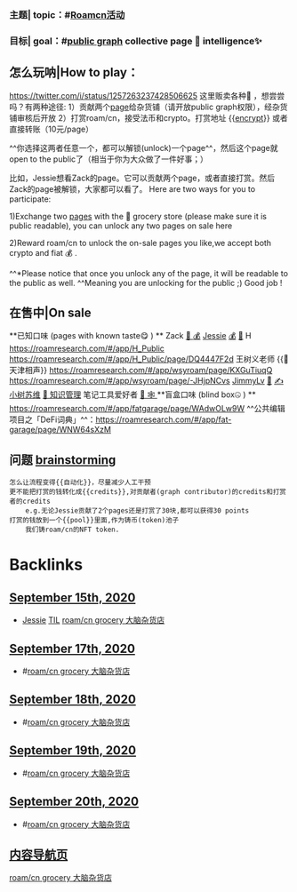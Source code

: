 ### 主题| topic：#[Roamcn活动](<../Roamcn活动.md>)
### 目标| goal：#[public graph](<../public graph.md>) collective page 📜 intelligence✨

## 怎么玩呐|How to play：
https://twitter.com/i/status/1257263237428506625
这里贩卖各种🧠 ，想尝尝吗？有两种途径:
1）贡献两个[page](<../page.md>)给杂货铺（请开放public graph权限），经杂货铺审核后开放
2）打赏roam/cn，接受法币和crypto。打赏地址 {{[encrypt](<../encrypt.md>)}} 或者直接转账（10元/page）

^^你选择这两者任意一个，都可以解锁(unlock)一个page^^，然后这个page就open to the public了（相当于你为大众做了一件好事；）

比如，Jessie想看Zack的page。它可以贡献两个page，或者直接打赏。然后Zack的page被解锁，大家都可以看了。
Here are two ways for you to participate:

1)Exchange two [pages](<../pages.md>) with the 🧠  grocery store (please make sure it is public readable), you can unlock any two pages on sale here

2)Reward roam/cn to unlock the on-sale pages you like,we accept both crypto and fiat 💰 .

^^*Please notice that once you unlock any of the page, it will be readable to the public as well. ^^Meaning you are unlocking for the public ;) Good job !  
## 在售中|On sale
**已知口味 (pages with known taste😋 ) **
    Zack
        [👀 ](https://roamresearch.com/#/app/trade/page/oUCDWaP07)
        [💰](https://roamresearch.com/#/app/trade/page/X427Qe7CR)
    [Jessie](<../Jessie.md>)
        [💰](https://roamresearch.com/#/app/fatgarage/page/nRX38BAna)
        [👀](https://roamresearch.com/#/app/fatgarage/page/p0Xi2voI6)
    H 
        https://roamresearch.com/#/app/H_Public
        https://roamresearch.com/#/app/H_Public/page/DQ4447F2d
    王树义老师 {{🥢 天津相声}}
        https://roamresearch.com/#/app/wsyroam/page/KXGuTiuqQ
        https://roamresearch.com/#/app/wsyroam/page/-JHjpNCvs
    [JimmyLv](<../JimmyLv.md>)
        [👾](https://roamresearch.com/#/app/Note-Tasking/page/I_Mcf1bwn)
        [✍️](https://roamresearch.com/#/app/Note-Tasking/page/vf_GUlwVk)
    [小树](<../小树.md>)[苏维](<../苏维.md>)
        [🐶  知识管理](https://roamresearch.com/#/app/wisedom/page/g0i58SPz-)
    笔记工具爱好者
        [🧠 🕸️ ](https://roamresearch.com/#/app/betatest/page/swYRI_E8Q)
**盲盒口味 (blind box🤐 ) **
    https://roamresearch.com/#/app/fatgarage/page/WAdwOLw9W
    ^^公共编辑项目之「DeFi词典」^^：https://roamresearch.com/#/app/fat-garage/page/WNW64sXzM

## 问题 [brainstorming](<../brainstorming.md>)
    怎么让流程变得{{自动化}}，尽量减少人工干预
    更不能把打赏的钱转化成{{credits}},对贡献者(graph contributor)的credits和打赏者的credits
        e.g.无论Jessie贡献了2个pages还是打赏了30块,都可以获得30 points
    打赏的钱放到一个{{pool}}里面,作为铸币(token)池子
        我们铸roam/cn的NFT token. 

# Backlinks
## [September 15th, 2020](<September 15th, 2020.md>)
- [Jessie](<../Jessie.md>) [TIL](<../TIL.md>) [roam/cn grocery 大脑杂货店](<../roam/cn grocery 大脑杂货店.md>)

## [September 17th, 2020](<September 17th, 2020.md>)
- #[roam/cn grocery 大脑杂货店](<../roam/cn grocery 大脑杂货店.md>)

## [September 18th, 2020](<September 18th, 2020.md>)
- #[roam/cn grocery 大脑杂货店](<../roam/cn grocery 大脑杂货店.md>)

## [September 19th, 2020](<September 19th, 2020.md>)
- #[roam/cn grocery 大脑杂货店](<../roam/cn grocery 大脑杂货店.md>)

## [September 20th, 2020](<September 20th, 2020.md>)
- #[roam/cn grocery 大脑杂货店](<../roam/cn grocery 大脑杂货店.md>)

## [内容导航页](<内容导航页.md>)
[roam/cn grocery 大脑杂货店](<../roam/cn grocery 大脑杂货店.md>)

